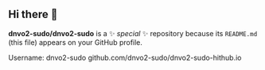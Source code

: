 ## Hi there 👋


**dnvo2-sudo/dnvo2-sudo** is a ✨ _special_ ✨ repository because its `README.md` (this file) appears on your GitHub profile.


Username: dnvo2-sudo
github.com/dnvo2-sudo/dnvo2-sudo-hithub.io
